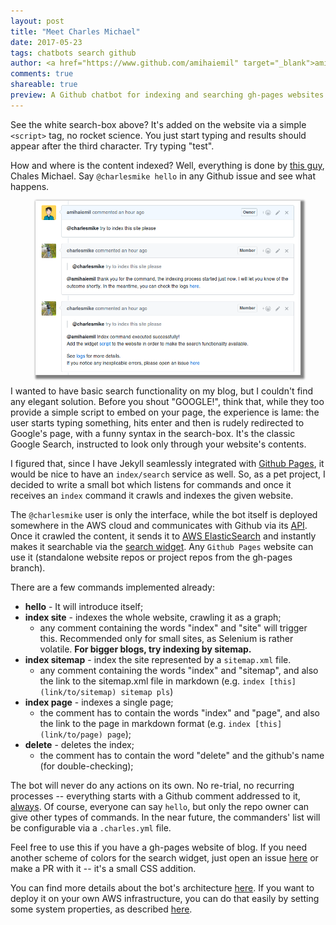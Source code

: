 ```yaml
---
layout: post
title: "Meet Charles Michael"
date: 2017-05-23
tags: chatbots search github
author: <a href="https://www.github.com/amihaiemil" target="_blank">amihaiemil</a>
comments: true
shareable: true
preview: A Github chatbot for indexing and searching gh-pages websites
---
```


See the white search-box above? It's added on the website via a simple ``<script>`` tag,
no rocket science. You just start typing and results should appear after the third character.
Try typing "test".

How and where is the content indexed? Well, everything is done by [this guy](https://github.com/charlesmike), Chales Michael. Say ``@charlesmike hello`` in
any Github issue and see what happens.

<figure class="articleimg">
 <img src="/images/charlesmike_index.png" alt="Index site command" style="box-shadow: 3px 3px 3px 3px grey;">
</figure>

I wanted to have basic search functionality on my blog, but I couldn't find any elegant solution. Before you shout "GOOGLE!", think that, while they too provide a simple script to
embed on your page, the experience is lame: the user starts typing something, hits enter and
then is rudely redirected to Google's page, with a funny syntax in the search-box. It's the classic Google Search, instructed to look only through your website's contents.

I figured that, since I have Jekyll seamlessly integrated with [Github Pages](https://pages.github.com/), it would be nice to have an ``index/search``
service as well. So, as a pet project, I decided to write a small bot which listens for commands and once it receives an ``index`` command it crawls and indexes the given website.

The ``@charlesmike`` user is only the interface, while the bot itself is deployed somewhere in the AWS cloud and communicates with Github via its [API](https://developer.github.com/v3/). Once it crawled the content, it sends it to [AWS ElasticSearch](https://aws.amazon.com/elasticsearch-service/) and instantly makes it searchable via the [search widget](https://github.com/opencharles/charles-search-box). Any ``Github Pages`` website can use it (standalone website repos or project repos from
the gh-pages branch).

There are a few commands implemented already:

  * **hello** - It will introduce itself;
  * **index site** - indexes the whole website, crawling it as a graph;
     * any comment containing the words "index" and "site" will trigger this.
       Recommended only for small sites, as Selenium is rather volatile. **For bigger
       blogs, try indexing by sitemap.**
  * **index sitemap** - index the site represented by a ``sitemap.xml`` file.
     * any comment containing the words "index" and "sitemap", and also the link to
       the sitemap.xml file in markdown (e.g. ``index [this](link/to/sitemap) sitemap pls``)
  * **index page** - indexes a single page;
     * the comment has to contain the words "index" and "page", and also the link to the
       page in markdown format (e.g. ``index [this](link/to/page) page``);
  * **delete** - deletes the index;
     * the comment has to contain the word "delete" and the github's name (for double-checking);

The bot will never do any actions on its own. No re-trial, no recurring processes -- everything starts with a Github comment addressed to it, [always](https://github.com/amihaiemil/amihaiemil.github.io/issues/20).
Of course, everyone can say ``hello``, but only the repo owner can give other types
of commands. In the near future, the commanders' list will be configurable via a ``.charles.yml`` file.

Feel free to use this if you have a gh-pages website of blog. If you need another scheme of
colors for the search widget, just open an issue [here](https://github.com/opencharles/charles-search-box)
or make a PR with it -- it's a small CSS addition.

You can find more details about the bot's architecture [here](https://github.com/opencharles/charles-rest/blob/master/architecture.md).
If you want to deploy it on your own AWS infrastructure, you can do that easily by setting
some system properties, as described [here](https://github.com/opencharles/charles-rest#if-you-wish-to-install-it-on-your-own-infrastructure).
